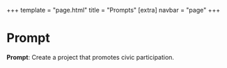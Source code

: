 +++
template = "page.html"
title = "Prompts"
[extra]
navbar = "page"
+++

# Prompt

**Prompt**: Create a project that promotes civic participation.
